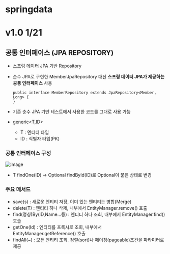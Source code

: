 # springdata
# v1.0 1/21
## 공통 인터페이스 (JPA REPOSITORY)
- 스프링 데이터 JPA 기반 Repository  
- 순수 JPA로 구현한 MemberJpaRepository 대신 **스프링 데이터 JPA가 제공하는 공통 인터페이스** 사용

      public interface MemberRepository extends JpaRepository<Member, Long> {
      }
    
- 기존 순수 JPA 기반 테스트에서 사용한 코드를 그대로 사용 가능
- generic<T,ID>
  - T : 엔티티 타입
  - ID : 식별자 타입(PK)

### 공통 인터페이스 구성
![image](https://user-images.githubusercontent.com/96407257/150502994-74e03d08-d1e2-425d-a85c-178e18b89964.png)

- T findOne(ID) -> Optional<T> findById(ID)로 Optional이 붙은 상태로 변경

### 주요 메서드
- save(s) : 새로운 엔티티 저장, 이미 있는 엔티티는 병합(Merge)
- delete(T) : 엔티티 하나 삭제, 내부에서 EntityManager.remove() 호출
- find(명칭)By(ID,Name...등) : 엔티티 하나 조회, 내부에서 EntityManager.find() 호출
- getOne(Id) : 엔티티를 프록시로 조회, 내부에서 EntityManager.getReference() 호출
- findAll(~) : 모든 엔티티 조회. 정렬(sort)나 페이징(pageable)조건을 파라미터로 제공

    
